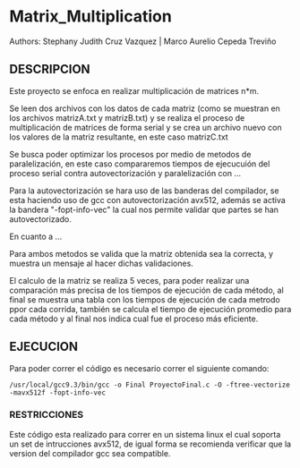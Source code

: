 # Matrix_Multiplication

Authors:    Stephany Judith Cruz Vazquez     |       Marco Aurelio Cepeda Treviño



## DESCRIPCION

  Este proyecto se enfoca en realizar multiplicación de matrices n*m.
  
  Se leen dos archivos con los datos de cada matriz (como se muestran en los archivos matrizA.txt y matrizB.txt) y se realiza el proceso de multiplicación de matrices de forma serial y se crea un archivo nuevo con los valores de la matriz resultante, en este caso matrizC.txt
  
  Se busca poder optimizar los procesos por medio de metodos de paralelización, en este caso compararemos tiempos de ejecucuión del proceso serial contra autovectorización y paralelización con ... 
  
  Para la autovectorización se hara uso de las banderas del compilador, se esta haciendo uso de gcc con autovectorización avx512, además se activa la bandera "-fopt-info-vec" la cual nos permite validar que partes se han autovectorizado.
  
  En cuanto a ...
  
  Para ambos metodos se valida que la matriz obtenida sea la correcta, y muestra un mensaje al hacer dichas validaciones.
  
  El calculo de la matriz se realiza 5 veces, para poder realizar una comparación más precisa de los tiempos de ejecución de cada método, al final se muestra una tabla con los tiempos de ejecución de cada metrodo ppor cada corrida, también se calcula el tiempo de ejecución promedio para cada método y al final nos indica cual fue el proceso más eficiente.

## EJECUCION

  Para poder correr el código es necesario correr el siguiente comando:
    
    /usr/local/gcc9.3/bin/gcc -o Final ProyectoFinal.c -O -ftree-vectorize -mavx512f -fopt-info-vec


### RESTRICCIONES

  Este código esta realizado para correr en un sistema linux el cual soporta un set de intrucciones avx512, de igual forma se recomienda verificar que la version del compilador gcc sea compatible.

